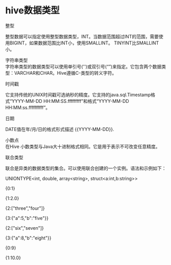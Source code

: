 # hive数据类型

整型

整型数据可以指定使用整型数据类型，INT。当数据范围超过INT的范围，需要使用BIGINT，如果数据范围比INT小，使用SMALLINT。 TINYINT比SMALLINT小。

字符串类型  
字符串类型的数据类型可以使用单引号\(''\)或双引号\(“”\)来指定。它包含两个数据类型：VARCHAR和CHAR。Hive遵循C-类型的转义字符。

时间戳

它支持传统的UNIX时间戳可选纳秒的精度。它支持的java.sql.Timestamp格式“YYYY-MM-DD HH:MM:SS.fffffffff”和格式“YYYY-MM-DD HH:MM:ss.ffffffffff”。

日期

DATE值在年/月/日的格式形式描述 {{YYYY-MM-DD}}.

小数点  
在Hive 小数类型与Java大十进制格式相同。它是用于表示不可改变任意精度。

联合类型



联合是异类的数据类型的集合。可以使用联合创建的一个实例。语法和示例如下：



UNIONTYPE&lt;int, double, array&lt;string&gt;, struct&lt;a:int,b:string&gt;&gt;



{0:1} 

{1:2.0} 

{2:\["three","four"\]} 

{3:{"a":5,"b":"five"}} 

{2:\["six","seven"\]} 

{3:{"a":8,"b":"eight"}} 

{0:9} 

{1:10.0}

